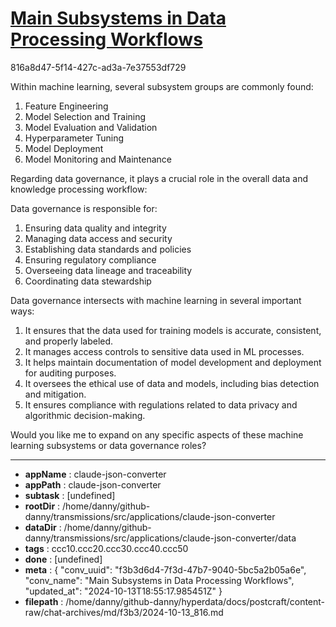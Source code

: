 # [Main Subsystems in Data Processing Workflows](https://claude.ai/chat/f3b3d6d4-7f3d-47b7-9040-5bc5a2b05a6e)

816a8d47-5f14-427c-ad3a-7e37553df729

 Within machine learning, several subsystem groups are commonly found:

1. Feature Engineering
2. Model Selection and Training
3. Model Evaluation and Validation
4. Hyperparameter Tuning
5. Model Deployment
6. Model Monitoring and Maintenance

Regarding data governance, it plays a crucial role in the overall data and knowledge processing workflow:

Data governance is responsible for:

1. Ensuring data quality and integrity
2. Managing data access and security
3. Establishing data standards and policies
4. Ensuring regulatory compliance
5. Overseeing data lineage and traceability
6. Coordinating data stewardship

Data governance intersects with machine learning in several important ways:

1. It ensures that the data used for training models is accurate, consistent, and properly labeled.
2. It manages access controls to sensitive data used in ML processes.
3. It helps maintain documentation of model development and deployment for auditing purposes.
4. It oversees the ethical use of data and models, including bias detection and mitigation.
5. It ensures compliance with regulations related to data privacy and algorithmic decision-making.

Would you like me to expand on any specific aspects of these machine learning subsystems or data governance roles?

---

* **appName** : claude-json-converter
* **appPath** : claude-json-converter
* **subtask** : [undefined]
* **rootDir** : /home/danny/github-danny/transmissions/src/applications/claude-json-converter
* **dataDir** : /home/danny/github-danny/transmissions/src/applications/claude-json-converter/data
* **tags** : ccc10.ccc20.ccc30.ccc40.ccc50
* **done** : [undefined]
* **meta** : {
  "conv_uuid": "f3b3d6d4-7f3d-47b7-9040-5bc5a2b05a6e",
  "conv_name": "Main Subsystems in Data Processing Workflows",
  "updated_at": "2024-10-13T18:55:17.985451Z"
}
* **filepath** : /home/danny/github-danny/hyperdata/docs/postcraft/content-raw/chat-archives/md/f3b3/2024-10-13_816.md